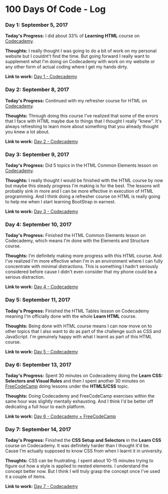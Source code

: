 # 100 Days Of Code - Log

### Day 1: September 5, 2017

**Today's Progress:** I did about 33% of **Learning HTML** course on [Codecademy](http://www.codecademy.com).

**Thoughts:** I really thought I was going to do a bit of work on my personal website but I couldnt't find the time. But going forward I really want to supplement what I'm doing on Codecademy with work on my website or any other form of actual coding where I get my hands dirty.

**Link to work:** [Day 1 - Codecademy](https://twitter.com/Changamire_Musa/status/905294704178290688)


### Day 2: September 8, 2017

**Today's Progress:** Continued with my refresher course for HTML on [Codecademy](http://www.codecademy.com).

**Thoughts:** Through doing this course I've realized that some of the errors that I face with HTML maybe due to things that I thought I really "knew". It's always refreshing to learn more about something that you already thought you knew a lot about.

**Link to work:** [Day 2 - Codecademy](https://twitter.com/Changamire_Musa/status/906812275171962880)


### Day 3: September 9, 2017

**Today's Progress:** Did 5 topics in the HTML Common Elements lesson on [Codecademy](http://www.codecademy.com).

**Thoughts:** I really thought I would be finished with the HTML course by now but maybe this steady progress I'm making is for the best. The lessons will probably sink in more and I can be more effective in execution of HTML programming. And I think doing a refresher course on HTML is really going to help me when I start learning BootStrap in earnest.  

**Link to work:** [Day 3 - Codecademy](https://twitter.com/Changamire_Musa/status/906819658317225984)


### Day 4: September 10, 2017

**Today's Progress:** Finished the HTML Common Elements lesson on Codecademy, which means I'm done with the Elements and Structure course.

**Thoughts:** I'm definitely making more progress with this HTML course. And I've realized I'm more effective when I'm in an environment where I can fully concentrate with minimal distractions. This is something I hadn't seriously considered before cause I didn't even consider that my phone could be a serious distraction.

**Link to work:** [Day 4 - Codecademy](https://twitter.com/Changamire_Musa/status/907074198463447045)


### Day 5: September 11, 2017

**Today's Progress:** Finished the HTML Tables lesson on Codecademy meaning I'm officially done with the whole **Learn HTML** course.

**Thoughts:** Being done with HTML course means I can now move on to other topics that I also want to do as part of the challenge such as CSS and JavaScript. I'm genuinely happy with what I learnt as part of this HTML course.

**Link to work:** [Day 5 - Codecademy](https://twitter.com/Changamire_Musa/status/907367518242820096)


### Day 6: September 13, 2017

**Today's Progress:** Spent 30 minutes on Codecademy doing the **Learn CSS: Selectors and Visual Rules** and then I spent another 30 minutes on [FreeCodeCamp](https://www.freecodecamp.org) doing lessons under the **HTML5/CSS** topic.

**Thoughts:** Doing Codecademy and FreeCodeCamp exercises within the same hour was slightly mentally exhausting. And I think I'd be better off dedicating a full hour to each platform.

**Link to work:** [Day 6 - Codecademy + FreeCodeCamp](https://twitter.com/Changamire_Musa/status/908060419088056322)


### Day 7: September 14, 2017

**Today's Progress:** Finished the **CSS Setup and Selectors** in the **Learn CSS** course on Codecademy. It was definitely harder than I thought it'd be. Cause I'm actually supposed to know CSS from when I learnt it in university.

**Thoughts:** CSS can be frustrating. I spent about 10-15 minutes trying to figure out how a style is applied to nested elements. I understand the concept better now. But I think I will truly grasp the concept once I've used it a couple of items.

**Link to work:** [Day 7 - Codecademy](https://twitter.com/Changamire_Musa/status/908467850888794114)